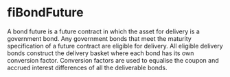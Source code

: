 # fiBondFuture
A bond future is a future contract in which the asset for delivery is a government bond. Any government bonds that meet the maturity specification of a future contract are eligible for delivery. All eligible delivery bonds construct the delivery basket where each bond has its own conversion factor. Conversion factors are used to equalise the coupon and accrued interest differences of all the deliverable bonds. 
